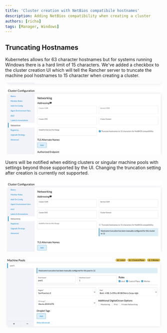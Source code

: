 ```yaml
---
title: 'Cluster creation with NetBios compatibile hostnames'
description: Adding NetBios compatibility when creating a cluster
authors: [richa]
tags: [Manager, Windows]
---
```


## Truncating Hostnames

Kubernetes allows for 63 character hostnames but for systems running Windows there is a hard limit of 15 characters. We've added a checkbox to the cluster creation UI which will tell the Rancher server to truncate the machine pool hostnames to 15 character when creating a cluster.

![Hostname-truncation](./image.png)

Users will be notified when editing clusters or singular machine pools with settings beyond those supported by the UI. Changing the truncation setting after creation is currently not supported.

![Hostname-truncation-cluster-warning](./image1.png)

![Hostname-truncation-machine-pool-warning](./image2.png)

